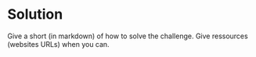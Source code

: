 # Solution

Give a short (in markdown) of how to solve the challenge. Give ressources (websites URLs) when you can.
